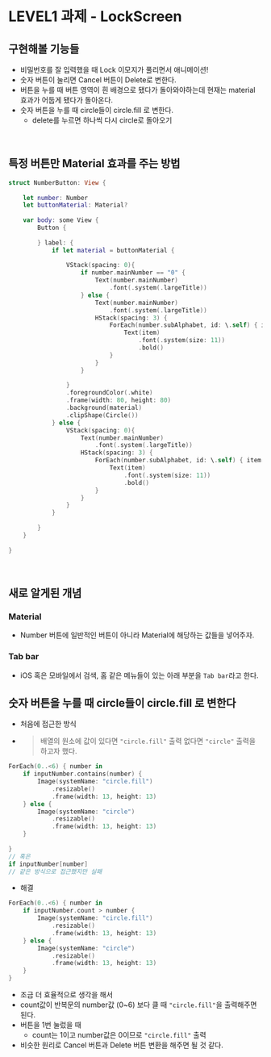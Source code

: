 # LEVEL1 과제 - LockScreen


## 구현해볼 기능들
- 비밀번호를 잘 입력했을 때 Lock 이모지가 풀리면서 애니메이션!
- 숫자 버튼이 눌리면 Cancel 버튼이 Delete로 변한다.
- 버튼을 누를 때 버튼 영역이 흰 배경으로 됐다가 돌아와야하는데 현재는 material 효과가 어둡게 됐다가 돌아온다.
- 숫자 버튼을 누를 때 circle들이 circle.fill 로 변한다.
  - delete를 누르면 하나씩 다시 circle로 돌아오기

<br>

## 특정 버튼만 Material 효과를 주는 방법
```swift
struct NumberButton: View {
    
    let number: Number
    let buttonMaterial: Material?
    
    var body: some View {
        Button {
            
        } label: {
            if let material = buttonMaterial {
                
                VStack(spacing: 0){
                    if number.mainNumber == "0" {
                        Text(number.mainNumber)
                            .font(.system(.largeTitle))
                    } else {
                        Text(number.mainNumber)
                            .font(.system(.largeTitle))
                        HStack(spacing: 3) {
                            ForEach(number.subAlphabet, id: \.self) { item in
                                Text(item)
                                    .font(.system(size: 11))
                                    .bold()
                            }
                        }
                    }
                    
                }
                .foregroundColor(.white)
                .frame(width: 80, height: 80)
                .background(material)
                .clipShape(Circle())
            } else {
                VStack(spacing: 0){
                    Text(number.mainNumber)
                        .font(.system(.largeTitle))
                    HStack(spacing: 3) {
                        ForEach(number.subAlphabet, id: \.self) { item in
                            Text(item)
                                .font(.system(size: 11))
                                .bold()
                        }
                    }
                }
            }
            
        }
    }
    
}
```

<br>

## 새로 알게된 개념

### Material
- Number 버튼에 일반적인 버튼이 아니라 Material에 해당하는 값들을 넣어주자.

### Tab bar
- iOS 혹은 모바일에서 검색, 홈 같은 메뉴들이 있는 아래 부분을 ```Tab bar```라고 한다.


## 숫자 버튼을 누를 때 circle들이 circle.fill 로 변한다
- 처음에 접근한 방식
- > 배열의 원소에 값이 있다면 ```"circle.fill"``` 출력 없다면 ```"circle"``` 출력을 하고자 했다.
```swift
ForEach(0..<6) { number in
    if inputNumber.contains(number) {
        Image(systemName: "circle.fill")
            .resizable()
            .frame(width: 13, height: 13)
    } else {
        Image(systemName: "circle")
            .resizable()
            .frame(width: 13, height: 13)
    }
    
}
// 혹은
if inputNumber[number]
// 같은 방식으로 접근했지만 실패
```

- 해결
```swift
ForEach(0..<6) { number in
    if inputNumber.count > number {
        Image(systemName: "circle.fill")
            .resizable()
            .frame(width: 13, height: 13)
    } else {
        Image(systemName: "circle")
            .resizable()
            .frame(width: 13, height: 13)
    }
}
```
- 조금 더 효율적으로 생각을 해서
- count값이 반복문의 number값 (0~6) 보다 클 때 ```"circle.fill"```을 출력해주면 된다.
- 버튼을 1번 눌렀을 때
  - count는 1이고 number값은 0이므로 ```"circle.fill"``` 출력
- 비슷한 원리로 Cancel 버튼과 Delete 버튼 변환을 해주면 될 것 같다.